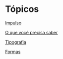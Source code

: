 # Tópicos

[Impulso](/src/Impulso.md)

[O que você precisa saber](/src/oque-voce-precisa-saber.md)

[Tipografia](/src/tipografia.md)

[Formas](/src/formas.md)